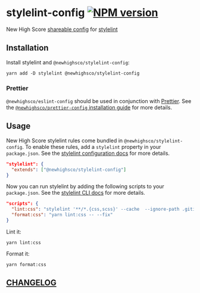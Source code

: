 # stylelint-config [![NPM version](https://img.shields.io/npm/v/@newhighsco/stylelint-config.svg)](https://www.npmjs.com/package/@newhighsco/stylelint-config)

New High Score [shareable config](https://stylelint.io/user-guide/configuration#extends) for [stylelint](https://stylelint.io/)

## Installation

Install stylelint and `@newhighsco/stylelint-config`:

```
yarn add -D stylelint @newhighsco/stylelint-config
```

### Prettier

`@newhighsco/eslint-config` should be used in conjunction with [Prettier](https://prettier.io/). See the [`@newhighsco/prettier-config` installation guide](https://github.com/newhighsco/prettier-config#installation) for more details.

## Usage
New High Score stylelint rules come bundled in `@newhighsco/stylelint-config`. To enable these rules, add a `stylelint` property in your `package.json`. See the [stylelint configuration docs](https://stylelint.io/user-guide/configuration/) for more details.

```json
"stylelint": {
  "extends": ["@newhighsco/stylelint-config"]
}
```

Now you can run stylelint by adding the following scripts to your `package.json`. See the [stylelint CLI docs](https://stylelint.io/user-guide/cli/) for more details.

```json
"scripts": {
  "lint:css": "stylelint '**/*.{css,scss}' --cache  --ignore-path .gitignore",
  "format:css": "yarn lint:css -- --fix"
}
```

Lint it:

```
yarn lint:css
```

Format it:

```
yarn format:css
```

## [CHANGELOG](CHANGELOG.md)
